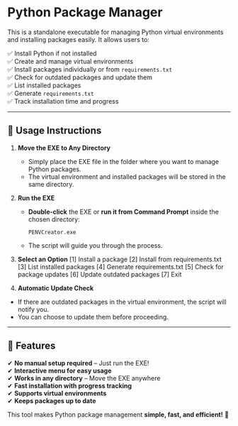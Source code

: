 # **Python Package Manager**

This is a standalone executable for managing Python virtual environments and installing packages easily. It allows users to:

✅ Install Python if not installed  
✅ Create and manage virtual environments  
✅ Install packages individually or from `requirements.txt`  
✅ Check for outdated packages and update them  
✅ List installed packages  
✅ Generate `requirements.txt`  
✅ Track installation time and progress  

---

## **🔹 Usage Instructions**

1. **Move the EXE to Any Directory**  
   - Simply place the EXE file in the folder where you want to manage Python packages.  
   - The virtual environment and installed packages will be stored in the same directory.  

2. **Run the EXE**  
   - **Double-click** the EXE or **run it from Command Prompt** inside the chosen directory:  
     ```
     PENVCreator.exe
     ```
   - The script will guide you through the process.  

3. **Select an Option**
[1] Install a package
[2] Install from requirements.txt
[3] List installed packages
[4] Generate requirements.txt
[5] Check for package updates
[6] Update outdated packages
[7] Exit


4. **Automatic Update Check**  
- If there are outdated packages in the virtual environment, the script will notify you.  
- You can choose to update them before proceeding.  

---

## **🔹 Features**  
✔ **No manual setup required** – Just run the EXE!  
✔ **Interactive menu for easy usage**  
✔ **Works in any directory** – Move the EXE anywhere  
✔ **Fast installation with progress tracking**  
✔ **Supports virtual environments**  
✔ **Keeps packages up to date**  

This tool makes Python package management **simple, fast, and efficient!** 🚀
